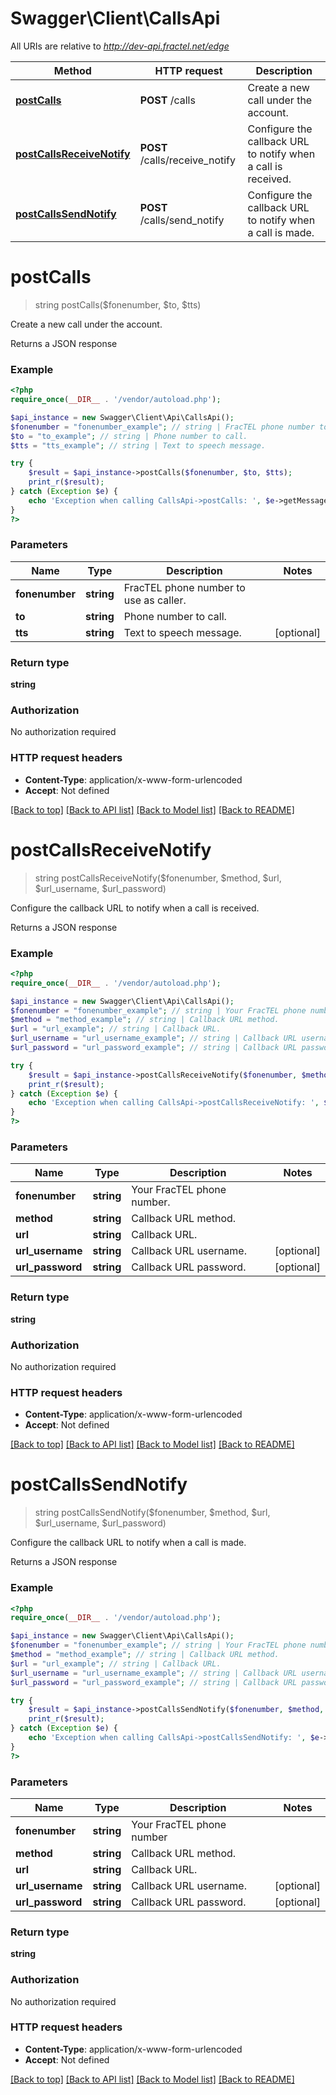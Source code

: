 # Swagger\Client\CallsApi

All URIs are relative to *http://dev-api.fractel.net/edge*

Method | HTTP request | Description
------------- | ------------- | -------------
[**postCalls**](CallsApi.md#postCalls) | **POST** /calls | Create a new call under the account.
[**postCallsReceiveNotify**](CallsApi.md#postCallsReceiveNotify) | **POST** /calls/receive_notify | Configure the callback URL to notify when a call is received.
[**postCallsSendNotify**](CallsApi.md#postCallsSendNotify) | **POST** /calls/send_notify | Configure the callback URL to notify when a call is made.


# **postCalls**
> string postCalls($fonenumber, $to, $tts)

Create a new call under the account.

Returns a JSON response

### Example
```php
<?php
require_once(__DIR__ . '/vendor/autoload.php');

$api_instance = new Swagger\Client\Api\CallsApi();
$fonenumber = "fonenumber_example"; // string | FracTEL phone number to use as caller.
$to = "to_example"; // string | Phone number to call.
$tts = "tts_example"; // string | Text to speech message.

try {
    $result = $api_instance->postCalls($fonenumber, $to, $tts);
    print_r($result);
} catch (Exception $e) {
    echo 'Exception when calling CallsApi->postCalls: ', $e->getMessage(), PHP_EOL;
}
?>
```

### Parameters

Name | Type | Description  | Notes
------------- | ------------- | ------------- | -------------
 **fonenumber** | **string**| FracTEL phone number to use as caller. |
 **to** | **string**| Phone number to call. |
 **tts** | **string**| Text to speech message. | [optional]

### Return type

**string**

### Authorization

No authorization required

### HTTP request headers

 - **Content-Type**: application/x-www-form-urlencoded
 - **Accept**: Not defined

[[Back to top]](#) [[Back to API list]](../../README.md#documentation-for-api-endpoints) [[Back to Model list]](../../README.md#documentation-for-models) [[Back to README]](../../README.md)

# **postCallsReceiveNotify**
> string postCallsReceiveNotify($fonenumber, $method, $url, $url_username, $url_password)

Configure the callback URL to notify when a call is received.

Returns a JSON response

### Example
```php
<?php
require_once(__DIR__ . '/vendor/autoload.php');

$api_instance = new Swagger\Client\Api\CallsApi();
$fonenumber = "fonenumber_example"; // string | Your FracTEL phone number.
$method = "method_example"; // string | Callback URL method.
$url = "url_example"; // string | Callback URL.
$url_username = "url_username_example"; // string | Callback URL username.
$url_password = "url_password_example"; // string | Callback URL password.

try {
    $result = $api_instance->postCallsReceiveNotify($fonenumber, $method, $url, $url_username, $url_password);
    print_r($result);
} catch (Exception $e) {
    echo 'Exception when calling CallsApi->postCallsReceiveNotify: ', $e->getMessage(), PHP_EOL;
}
?>
```

### Parameters

Name | Type | Description  | Notes
------------- | ------------- | ------------- | -------------
 **fonenumber** | **string**| Your FracTEL phone number. |
 **method** | **string**| Callback URL method. |
 **url** | **string**| Callback URL. |
 **url_username** | **string**| Callback URL username. | [optional]
 **url_password** | **string**| Callback URL password. | [optional]

### Return type

**string**

### Authorization

No authorization required

### HTTP request headers

 - **Content-Type**: application/x-www-form-urlencoded
 - **Accept**: Not defined

[[Back to top]](#) [[Back to API list]](../../README.md#documentation-for-api-endpoints) [[Back to Model list]](../../README.md#documentation-for-models) [[Back to README]](../../README.md)

# **postCallsSendNotify**
> string postCallsSendNotify($fonenumber, $method, $url, $url_username, $url_password)

Configure the callback URL to notify when a call is made.

Returns a JSON response

### Example
```php
<?php
require_once(__DIR__ . '/vendor/autoload.php');

$api_instance = new Swagger\Client\Api\CallsApi();
$fonenumber = "fonenumber_example"; // string | Your FracTEL phone number
$method = "method_example"; // string | Callback URL method.
$url = "url_example"; // string | Callback URL.
$url_username = "url_username_example"; // string | Callback URL username.
$url_password = "url_password_example"; // string | Callback URL password.

try {
    $result = $api_instance->postCallsSendNotify($fonenumber, $method, $url, $url_username, $url_password);
    print_r($result);
} catch (Exception $e) {
    echo 'Exception when calling CallsApi->postCallsSendNotify: ', $e->getMessage(), PHP_EOL;
}
?>
```

### Parameters

Name | Type | Description  | Notes
------------- | ------------- | ------------- | -------------
 **fonenumber** | **string**| Your FracTEL phone number |
 **method** | **string**| Callback URL method. |
 **url** | **string**| Callback URL. |
 **url_username** | **string**| Callback URL username. | [optional]
 **url_password** | **string**| Callback URL password. | [optional]

### Return type

**string**

### Authorization

No authorization required

### HTTP request headers

 - **Content-Type**: application/x-www-form-urlencoded
 - **Accept**: Not defined

[[Back to top]](#) [[Back to API list]](../../README.md#documentation-for-api-endpoints) [[Back to Model list]](../../README.md#documentation-for-models) [[Back to README]](../../README.md)

